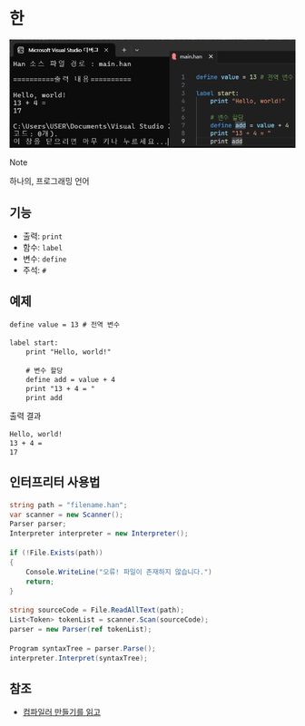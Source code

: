 # 한
 ![intro](https://github.com/Luigi38/Han/blob/main/test.png?raw=true)
 > [!NOTE]
 > 하나의, 프로그래밍 언어
> 

## 기능
- 출력: `print`
- 함수: `label`
- 변수: `define`
- 주석: `#`

## 예제
```rpy
define value = 13 # 전역 변수

label start:
    print "Hello, world!"
    
    # 변수 할당
    define add = value + 4
    print "13 + 4 = "
    print add
```

출력 결과
```
Hello, world!
13 + 4 = 
17
```

## 인터프리터 사용법
```c#
string path = "filename.han";
var scanner = new Scanner();
Parser parser;
Interpreter interpreter = new Interpreter();

if (!File.Exists(path))
{
    Console.WriteLine("오류! 파일이 존재하지 않습니다.")
    return;
}

string sourceCode = File.ReadAllText(path);
List<Token> tokenList = scanner.Scan(sourceCode);
parser = new Parser(ref tokenList);

Program syntaxTree = parser.Parse();
interpreter.Interpret(syntaxTree);
```

## 참조
- [컴파일러 만들기를 읽고](https://velog.io/@ghkdgus29/%EC%BB%B4%ED%8C%8C%EC%9D%BC%EB%9F%AC-%EB%A7%8C%EB%93%A4%EA%B8%B0%EB%A5%BC-%EC%9D%BD%EA%B3%A0)
